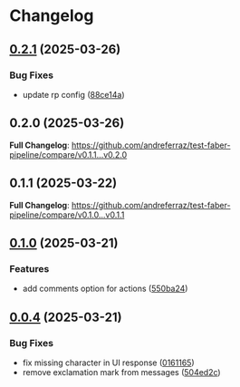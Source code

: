 # Changelog

## [0.2.1](https://github.com/andreferraz/test-faber-pipeline/compare/v0.2.0...v0.2.1) (2025-03-26)


### Bug Fixes

* update rp config ([88ce14a](https://github.com/andreferraz/test-faber-pipeline/commit/88ce14a72fe1de35fda818532c621ac584259c5d))

## 0.2.0 (2025-03-26)

**Full Changelog**: https://github.com/andreferraz/test-faber-pipeline/compare/v0.1.1...v0.2.0

## 0.1.1 (2025-03-22)

**Full Changelog**: https://github.com/andreferraz/test-faber-pipeline/compare/v0.1.0...v0.1.1

## [0.1.0](https://github.com/andreferraz/test-faber-pipeline/compare/v0.0.4...v0.1.0) (2025-03-21)


### Features

* add comments option for actions ([550ba24](https://github.com/andreferraz/test-faber-pipeline/commit/550ba24b5375172c7fa5b0cc322e24b75e9220f4))

## [0.0.4](https://github.com/andreferraz/test-faber-pipeline/compare/v0.0.3...v0.0.4) (2025-03-21)


### Bug Fixes

* fix missing character in UI response ([0161165](https://github.com/andreferraz/test-faber-pipeline/commit/016116564e8ca40094f37ee4e4a1d9917885e068))
* remove exclamation mark from messages ([504ed2c](https://github.com/andreferraz/test-faber-pipeline/commit/504ed2c65230832eabeea17a97246336fb2e31bb))
